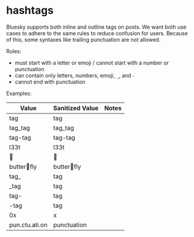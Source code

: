 # hashtags

Bluesky supports both inline and outline tags on posts. We want both use cases
to adhere to the same rules to reduce confusion for users. Because of this, some
syntaxes like trailing punctuation are not allowed.

Rules:

- must start with a letter or emoji / cannot start with a number or punctuation
- can contain only letters, numbers, emoji, `_`, and `-`
- cannot end with punctuation

Examples:

| Value          | Sanitized Value | Notes |
| -------------- | --------------- | ----- |
| tag            | tag             |       |
| tag_tag        | tag_tag         |       |
| tag-tag        | tag-tag         |       |
| l33t           | l33t            |       |
| 🦋             | 🦋              |       |
| butter🦋fly    | butter🦋fly     |       |
| tag\_          | tag             |       |
| \_tag          | tag             |       |
| tag-           | tag             |       |
| -tag           | tag             |       |
| 0x             | x               |       |
| pun.ctu.ati.on | punctuation     |       |
